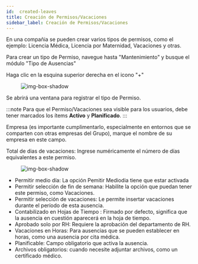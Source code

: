 ```yaml
---
id:  created-leaves
title: Creación de Permisos/Vacaciones
sidebar_label: Creación de Permisos/Vacaciones
---
```


En una compañia se pueden crear varios tipos de permisos, como el ejemplo: Licencia Médica, Licencia por Maternidad, Vacaciones y otras.

Para crear un tipo de Permiso, navegue hasta "Mantenimiento" y busque el módulo "Tipo de Ausencias"

Haga clic en la esquina superior derecha en el icono "+"


<figure>

![img-box-shadow](/img/university/created_leaves1.png)
</figure>


Se abrirá una ventana para registrar el tipo de Permiso.

:::note
Para que el Permiso/Vacaciones sea visible para los usuarios, debe tener marcados los ítems **Activo** y **Planificado**.
:::


 Empresa (es importante cumplimentarlo, especialmente en entornos que se comparten con otras empresas del Grupo), marque el nombre de su empresa en este 
 campo.

 Total de dias de vacaciones: Ingrese numéricamente el número de días equivalentes a este permiso.


 <figure>

![img-box-shadow](/img/university/created_leaves2.png)
</figure>

- Permitir medio día: La opción Pemitir Mediodia tiene que estar activada
- Permitir selección de fin de semana: Habilite la opción que puedan tener este permiso, como Vacaciones.
- Permitir selección de vacaciones: Le permite insertar vacaciones durante el período de esta ausencia.
- Contabilizado en Hojas de Tiempo : Firmado por defecto, significa que la ausencia en cuestión aparecerá en la hoja de tiempo.
- Aprobado solo por RH: Requiere la aprobación del departamento de RH.
- Vacaciones en Horas: Para ausencias que se pueden establecer en horas, como una ausencia por cita médica.
- Planificable: Campo obligatorio que activa la ausencia.
- Archivos obligatorios: cuando necesite adjuntar archivos, como un certificado médico.